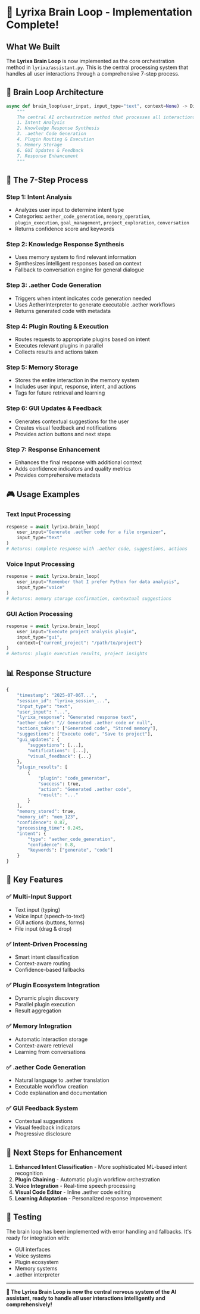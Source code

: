 # 🧠 Lyrixa Brain Loop - Implementation Complete!

## What We Built

The **Lyrixa Brain Loop** is now implemented as the core orchestration method in `lyrixa/assistant.py`. This is the central processing system that handles all user interactions through a comprehensive 7-step process.

## 🎯 Brain Loop Architecture

```python
async def brain_loop(user_input, input_type="text", context=None) -> Dict[str, Any]:
    """
    The central AI orchestration method that processes all interactions through:
    1. Intent Analysis
    2. Knowledge Response Synthesis
    3. .aether Code Generation
    4. Plugin Routing & Execution
    5. Memory Storage
    6. GUI Updates & Feedback
    7. Response Enhancement
    """
```

## 🔄 The 7-Step Process

### Step 1: Intent Analysis
- Analyzes user input to determine intent type
- Categories: `aether_code_generation`, `memory_operation`, `plugin_execution`, `goal_management`, `project_exploration`, `conversation`
- Returns confidence score and keywords

### Step 2: Knowledge Response Synthesis
- Uses memory system to find relevant information
- Synthesizes intelligent responses based on context
- Fallback to conversation engine for general dialogue

### Step 3: .aether Code Generation
- Triggers when intent indicates code generation needed
- Uses AetherInterpreter to generate executable .aether workflows
- Returns generated code with metadata

### Step 4: Plugin Routing & Execution
- Routes requests to appropriate plugins based on intent
- Executes relevant plugins in parallel
- Collects results and actions taken

### Step 5: Memory Storage
- Stores the entire interaction in the memory system
- Includes user input, response, intent, and actions
- Tags for future retrieval and learning

### Step 6: GUI Updates & Feedback
- Generates contextual suggestions for the user
- Creates visual feedback and notifications
- Provides action buttons and next steps

### Step 7: Response Enhancement
- Enhances the final response with additional context
- Adds confidence indicators and quality metrics
- Provides comprehensive metadata

## 🎮 Usage Examples

### Text Input Processing
```python
response = await lyrixa.brain_loop(
    user_input="Generate .aether code for a file organizer",
    input_type="text"
)
# Returns: complete response with .aether code, suggestions, actions
```

### Voice Input Processing
```python
response = await lyrixa.brain_loop(
    user_input="Remember that I prefer Python for data analysis",
    input_type="voice"
)
# Returns: memory storage confirmation, contextual suggestions
```

### GUI Action Processing
```python
response = await lyrixa.brain_loop(
    user_input="Execute project analysis plugin",
    input_type="gui",
    context={"current_project": "/path/to/project"}
)
# Returns: plugin execution results, project insights
```

## 📊 Response Structure

```python
{
    "timestamp": "2025-07-06T...",
    "session_id": "lyrixa_session_...",
    "input_type": "text",
    "user_input": "...",
    "lyrixa_response": "Generated response text",
    "aether_code": "// Generated .aether code or null",
    "actions_taken": ["Generated code", "Stored memory"],
    "suggestions": ["Execute code", "Save to project"],
    "gui_updates": {
        "suggestions": [...],
        "notifications": [...],
        "visual_feedback": {...}
    },
    "plugin_results": [
        {
            "plugin": "code_generator",
            "success": true,
            "action": "Generated .aether code",
            "result": "..."
        }
    ],
    "memory_stored": true,
    "memory_id": "mem_123",
    "confidence": 0.87,
    "processing_time": 0.245,
    "intent": {
        "type": "aether_code_generation",
        "confidence": 0.8,
        "keywords": ["generate", "code"]
    }
}
```

## 🚀 Key Features

### ✅ Multi-Input Support
- Text input (typing)
- Voice input (speech-to-text)
- GUI actions (buttons, forms)
- File input (drag & drop)

### ✅ Intent-Driven Processing
- Smart intent classification
- Context-aware routing
- Confidence-based fallbacks

### ✅ Plugin Ecosystem Integration
- Dynamic plugin discovery
- Parallel plugin execution
- Result aggregation

### ✅ Memory Integration
- Automatic interaction storage
- Context-aware retrieval
- Learning from conversations

### ✅ .aether Code Generation
- Natural language to .aether translation
- Executable workflow creation
- Code explanation and documentation

### ✅ GUI Feedback System
- Contextual suggestions
- Visual feedback indicators
- Progressive disclosure

## 🎯 Next Steps for Enhancement

1. **Enhanced Intent Classification** - More sophisticated ML-based intent recognition
2. **Plugin Chaining** - Automatic plugin workflow orchestration
3. **Voice Integration** - Real-time speech processing
4. **Visual Code Editor** - Inline .aether code editing
5. **Learning Adaptation** - Personalized response improvement

## 🧪 Testing

The brain loop has been implemented with error handling and fallbacks. It's ready for integration with:

- GUI interfaces
- Voice systems
- Plugin ecosystem
- Memory systems
- .aether interpreter

---

**🎉 The Lyrixa Brain Loop is now the central nervous system of the AI assistant, ready to handle all user interactions intelligently and comprehensively!**
